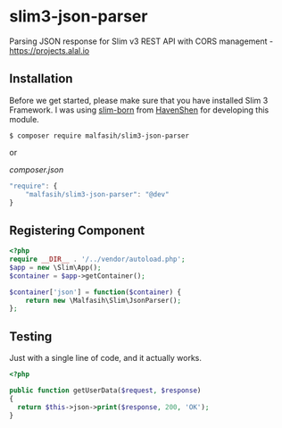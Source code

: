 # slim3-json-parser

Parsing JSON response for Slim v3 REST API with CORS management - https://projects.alal.io

## Installation

Before we get started, please make sure that you have installed Slim 3 Framework. I was using [slim-born](https://github.com/HavenShen/slim-born/) from [HavenShen](https://github.com/HavenShen) for developing this module.


```shell
$ composer require malfasih/slim3-json-parser
```
or

*composer.json*
```javascript
"require": {
    "malfasih/slim3-json-parser": "@dev"
}
```



## Registering Component

```php
<?php
require __DIR__ . '/../vendor/autoload.php';
$app = new \Slim\App();
$container = $app->getContainer();

$container['json'] = function($container) {
	return new \Malfasih\Slim\JsonParser();
};
```



## Testing

Just with a single line of code, and it actually works.

```php
<?php

public function getUserData($request, $response)
{
  return $this->json->print($response, 200, 'OK');
}
```
